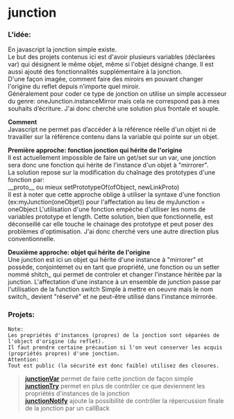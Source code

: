 # junction
 
### L'idée:
En javascript la jonction simple existe.  
Le but des projets contenus ici est d'avoir plusieurs variables (déclarées var) qui désignent le même objet, même si l'objet désigné change. Il est aussi ajouté des fonctionnalités supplémentaire à la jonction.    
D'une façon imagée, comment faire des miroirs en pouvant changer l'origine du reflet depuis n’importe quel miroir.  
Généralement pour coder ce type de jonction on utilise un simple accesseur du genre: oneJunction.instanceMirror mais cela ne correspond pas à mes souhaits d’écriture. J'ai donc cherché une solution plus frontale et souple.   

**Comment**  
Javascript ne permet pas d’accéder à la référence réelle d'un objet ni de travailler sur la référence contenu dans la variable qui pointe sur un objet.   

**Première approche: fonction jonction qui hérite de l'origine**  
Il est actuellement impossible de faire un get/set sur un var, une jonction sera donc une fonction qui hérite de l'instance d'un objet à "mirrorer".  
La solution repose sur la modification du chaînage des prototypes d'une fonction par:  
    \_\_proto__ ou mieux setPrototypeOf(ofObject, newLinkProto)  
Il est à noter que cette approche oblige à utiliser la syntaxe d'une fonction  (ex:myJunction(oneObjet)) pour l'affectation au lieu de myJunction = oneObject 
L'utilisation d'une fonction empèche d'utiliser les noms de variables prototype et length. 
Cette solution, bien que fonctionnelle, est déconseillé car elle touche le chainage des prototype et peut poser des problèmes d'optimisation. J'ai donc cherché vers une autre direction plus conventionnelle.
    
**Deuxième approche: objet qui hérite de l'origine**  
Une junction est ici un objet qui hérite d'une instance à "mirrorer" et possède, conjointemet ou en tant que propriété, une fonction ou un setter nommé shitch_ qui permet de controler et changer l'instance héritée par la junction.
L'affectation d'une instance à un ensemble de junction passe par l'utilisation de la function switch
Simple à mettre en oeuvre mais le nom switch_ devient "réservé" et ne peut-être utilisé dans l'instance mirrorée.  

### Projets:
    Note:
    Les propriétés d'instances (propres) de la jonction sont séparées de l'object d'origine (du reflet).  
    Il faut prendre certaine précaution si l'on veut conserver les acquis (propriétés propres) d'une jonction.
    Attention:
    Tout est public (la sécurité est donc faible) utilisez des closures.  
>    [**junctionVar**](junctionVar/) permet de faire cette jonction de façon simple  
>    [**junctionTry**](junctionTry/) permet en plus de contrôler ce que deviennent les propriétés d'instances de la jonction   
>    [**junctionNotify**](junctionNotify/) ajoute la possibilité de contrôler la répercussion finale de la jonction par un callBack  
    
